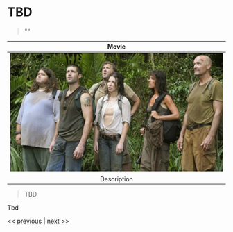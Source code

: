 # TBD

>""

| Movie |
| :---: |
|![](../../images/what_was_really_your_problem.png)|
|Description|

>TBD

Tbd

[<< previous](tbd) | [next >>](tbd)
